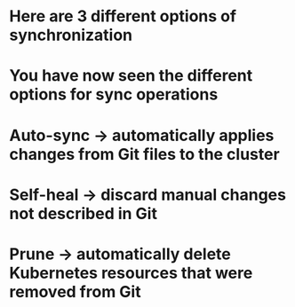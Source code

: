 # Here are 3 different options of synchronization

# You have now seen the different options for sync operations

# Auto-sync -> automatically applies changes from Git files to the cluster
# Self-heal -> discard manual changes not described in Git
# Prune -> automatically delete Kubernetes resources that were removed from Git
